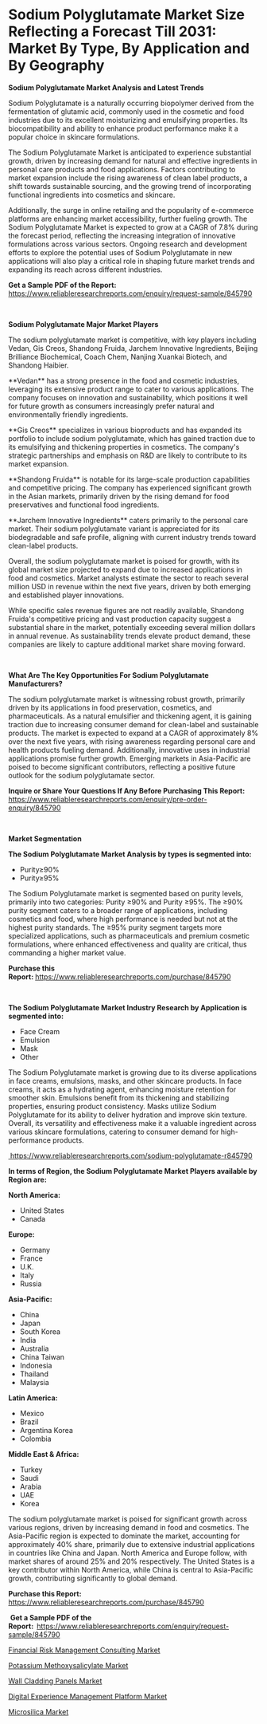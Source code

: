 <p><h1>Sodium Polyglutamate Market Size Reflecting a Forecast Till 2031: Market By Type, By Application and By Geography</h1></p><p><strong>Sodium Polyglutamate Market Analysis and Latest Trends</strong></p>
<p><p>Sodium Polyglutamate is a naturally occurring biopolymer derived from the fermentation of glutamic acid, commonly used in the cosmetic and food industries due to its excellent moisturizing and emulsifying properties. Its biocompatibility and ability to enhance product performance make it a popular choice in skincare formulations.</p><p>The Sodium Polyglutamate Market is anticipated to experience substantial growth, driven by increasing demand for natural and effective ingredients in personal care products and food applications. Factors contributing to market expansion include the rising awareness of clean label products, a shift towards sustainable sourcing, and the growing trend of incorporating functional ingredients into cosmetics and skincare.</p><p>Additionally, the surge in online retailing and the popularity of e-commerce platforms are enhancing market accessibility, further fueling growth. The Sodium Polyglutamate Market is expected to grow at a CAGR of 7.8% during the forecast period, reflecting the increasing integration of innovative formulations across various sectors. Ongoing research and development efforts to explore the potential uses of Sodium Polyglutamate in new applications will also play a critical role in shaping future market trends and expanding its reach across different industries.</p></p>
<p><strong>Get a Sample PDF of the Report:&nbsp;</strong> <a href="https://www.reliableresearchreports.com/enquiry/request-sample/845790?utm_campaign=121&utm_medium=2&utm_source=Github&utm_content=ia&utm_term=13112024&utm_id=sodium-polyglutamate">https://www.reliableresearchreports.com/enquiry/request-sample/845790</a></p>
<p>&nbsp;</p>
<p><strong>Sodium Polyglutamate Major Market Players</strong></p>
<p><p>The sodium polyglutamate market is competitive, with key players including Vedan, Gis Creos, Shandong Fruida, Jarchem Innovative Ingredients, Beijing Brilliance Biochemical, Coach Chem, Nanjing Xuankai Biotech, and Shandong Haibier. </p><p>**Vedan** has a strong presence in the food and cosmetic industries, leveraging its extensive product range to cater to various applications. The company focuses on innovation and sustainability, which positions it well for future growth as consumers increasingly prefer natural and environmentally friendly ingredients.</p><p>**Gis Creos** specializes in various bioproducts and has expanded its portfolio to include sodium polyglutamate, which has gained traction due to its emulsifying and thickening properties in cosmetics. The company's strategic partnerships and emphasis on R&D are likely to contribute to its market expansion.</p><p>**Shandong Fruida** is notable for its large-scale production capabilities and competitive pricing. The company has experienced significant growth in the Asian markets, primarily driven by the rising demand for food preservatives and functional food ingredients. </p><p>**Jarchem Innovative Ingredients** caters primarily to the personal care market. Their sodium polyglutamate variant is appreciated for its biodegradable and safe profile, aligning with current industry trends toward clean-label products.</p><p>Overall, the sodium polyglutamate market is poised for growth, with its global market size projected to expand due to increased applications in food and cosmetics. Market analysts estimate the sector to reach several million USD in revenue within the next five years, driven by both emerging and established player innovations.</p><p>While specific sales revenue figures are not readily available, Shandong Fruida's competitive pricing and vast production capacity suggest a substantial share in the market, potentially exceeding several million dollars in annual revenue. As sustainability trends elevate product demand, these companies are likely to capture additional market share moving forward.</p></p>
<p>&nbsp;</p>
<p><strong>What Are The Key Opportunities For Sodium Polyglutamate Manufacturers?</strong></p>
<p><p>The sodium polyglutamate market is witnessing robust growth, primarily driven by its applications in food preservation, cosmetics, and pharmaceuticals. As a natural emulsifier and thickening agent, it is gaining traction due to increasing consumer demand for clean-label and sustainable products. The market is expected to expand at a CAGR of approximately 8% over the next five years, with rising awareness regarding personal care and health products fueling demand. Additionally, innovative uses in industrial applications promise further growth. Emerging markets in Asia-Pacific are poised to become significant contributors, reflecting a positive future outlook for the sodium polyglutamate sector.</p></p>
<p><strong>Inquire or Share Your Questions If Any Before Purchasing This Report:</strong> <a href="https://www.reliableresearchreports.com/enquiry/pre-order-enquiry/845790?utm_campaign=121&utm_medium=2&utm_source=Github&utm_content=ia&utm_term=13112024&utm_id=sodium-polyglutamate">https://www.reliableresearchreports.com/enquiry/pre-order-enquiry/845790</a></p>
<p>&nbsp;</p>
<p><strong>Market Segmentation</strong></p>
<p><strong>The Sodium Polyglutamate Market Analysis by types is segmented into:</strong></p>
<p><ul><li>Purity≥90%</li><li>Purity≥95%</li></ul></p>
<p><p>The Sodium Polyglutamate market is segmented based on purity levels, primarily into two categories: Purity ≥90% and Purity ≥95%. The ≥90% purity segment caters to a broader range of applications, including cosmetics and food, where high performance is needed but not at the highest purity standards. The ≥95% purity segment targets more specialized applications, such as pharmaceuticals and premium cosmetic formulations, where enhanced effectiveness and quality are critical, thus commanding a higher market value.</p></p>
<p><strong>Purchase this Report:&nbsp;</strong><a href="https://www.reliableresearchreports.com/purchase/845790?utm_campaign=121&utm_medium=2&utm_source=Github&utm_content=ia&utm_term=13112024&utm_id=sodium-polyglutamate">https://www.reliableresearchreports.com/purchase/845790</a></p>
<p>&nbsp;</p>
<p><strong>The Sodium Polyglutamate Market Industry Research by Application is segmented into:</strong></p>
<p><ul><li>Face Cream</li><li>Emulsion</li><li>Mask</li><li>Other</li></ul></p>
<p><p>The Sodium Polyglutamate market is growing due to its diverse applications in face creams, emulsions, masks, and other skincare products. In face creams, it acts as a hydrating agent, enhancing moisture retention for smoother skin. Emulsions benefit from its thickening and stabilizing properties, ensuring product consistency. Masks utilize Sodium Polyglutamate for its ability to deliver hydration and improve skin texture. Overall, its versatility and effectiveness make it a valuable ingredient across various skincare formulations, catering to consumer demand for high-performance products.</p></p>
<p><a href="https://www.reliableresearchreports.com/sodium-polyglutamate-r845790?utm_campaign=121&utm_medium=2&utm_source=Github&utm_content=ia&utm_term=13112024&utm_id=sodium-polyglutamate">&nbsp;https://www.reliableresearchreports.com/sodium-polyglutamate-r845790</a></p>
<p><strong>In terms of Region, the Sodium Polyglutamate Market Players available by Region are:</strong></p>
<p>
    <p> <strong> North America: </strong>
        <ul>
            <li>United States</li>
            <li>Canada</li>
        </ul>
        </p> 
    <p> <strong> Europe: </strong>
        <ul>
            <li>Germany</li>
            <li>France</li>
            <li>U.K.</li>
            <li>Italy</li>
            <li>Russia</li>
        </ul>
        </p> 
    <p> <strong> Asia-Pacific: </strong>
        <ul>
            <li>China</li>
            <li>Japan</li>
            <li>South Korea</li>
            <li>India</li>
            <li>Australia</li>
            <li>China Taiwan</li>
            <li>Indonesia</li>
            <li>Thailand</li>
            <li>Malaysia</li>
        </ul>
        </p> 
    <p> <strong> Latin America: </strong>
        <ul>
            <li>Mexico</li>
            <li>Brazil</li>
            <li>Argentina Korea</li>
            <li>Colombia</li>
        </ul>
        </p> 
    <p> <strong> Middle East & Africa: </strong>
        <ul>
            <li>Turkey</li>
            <li>Saudi</li>
            <li>Arabia</li>
            <li>UAE</li>
            <li>Korea</li>
        </ul>
    </p>
    </p>
<p><p>The sodium polyglutamate market is poised for significant growth across various regions, driven by increasing demand in food and cosmetics. The Asia-Pacific region is expected to dominate the market, accounting for approximately 40% share, primarily due to extensive industrial applications in countries like China and Japan. North America and Europe follow, with market shares of around 25% and 20% respectively. The United States is a key contributor within North America, while China is central to Asia-Pacific growth, contributing significantly to global demand.</p></p>
<p><strong>Purchase this Report: </strong><a href="https://www.reliableresearchreports.com/purchase/845790?utm_campaign=121&utm_medium=2&utm_source=Github&utm_content=ia&utm_term=13112024&utm_id=sodium-polyglutamate">https://www.reliableresearchreports.com/purchase/845790</a></p>
<p>&nbsp;<strong>Get a Sample PDF of the Report:&nbsp;&nbsp;</strong><a href="https://www.reliableresearchreports.com/enquiry/request-sample/845790?utm_campaign=121&utm_medium=2&utm_source=Github&utm_content=ia&utm_term=13112024&utm_id=sodium-polyglutamate">https://www.reliableresearchreports.com/enquiry/request-sample/845790</a></p>
<p><strong></strong></p>
<p><p><a href="https://issuu.com/reportprime-2/docs/financial-risk-management-consultin_198ee9ca78df0e?utm_campaign=121&utm_medium=2&utm_source=Github&utm_content=ia&utm_term=13112024&utm_id=sodium-polyglutamate">Financial Risk Management Consulting Market</a></p><p><a href="https://github.com/nathandecarvalho/Market-Research-Report-List-5/blob/main/potassium-methoxysalicylate-market.md?utm_campaign=121&utm_medium=2&utm_source=Github&utm_content=ia&utm_term=13112024&utm_id=sodium-polyglutamate">Potassium Methoxysalicylate Market</a></p><p><a href="https://www.linkedin.com/pulse/wall-cladding-panels-market-forecasts-trends-impact-analysis-gjz1c?utm_campaign=121&utm_medium=2&utm_source=Github&utm_content=ia&utm_term=13112024&utm_id=sodium-polyglutamate">Wall Cladding Panels Market</a></p><p><a href="https://issuu.com/reportprime-2/docs/digital-experience-management-platf_efc314ee6605d4?utm_campaign=121&utm_medium=2&utm_source=Github&utm_content=ia&utm_term=13112024&utm_id=sodium-polyglutamate">Digital Experience Management Platform Market</a></p><p><a href="https://www.linkedin.com/pulse/disruption-innovation-microsilica-industry-market-analysis-future-q8d2c?utm_campaign=121&utm_medium=2&utm_source=Github&utm_content=ia&utm_term=13112024&utm_id=sodium-polyglutamate">Microsilica Market</a></p></p>